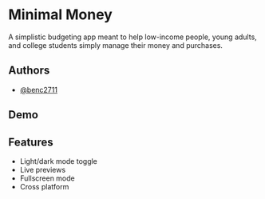 
# Minimal Money

A simplistic budgeting app meant to help low-income people, young adults, and college students simply manage their money and purchases. 


## Authors

- [@benc2711](https://www.github.com/benc2711)


## Demo




## Features

- Light/dark mode toggle
- Live previews
- Fullscreen mode
- Cross platform

